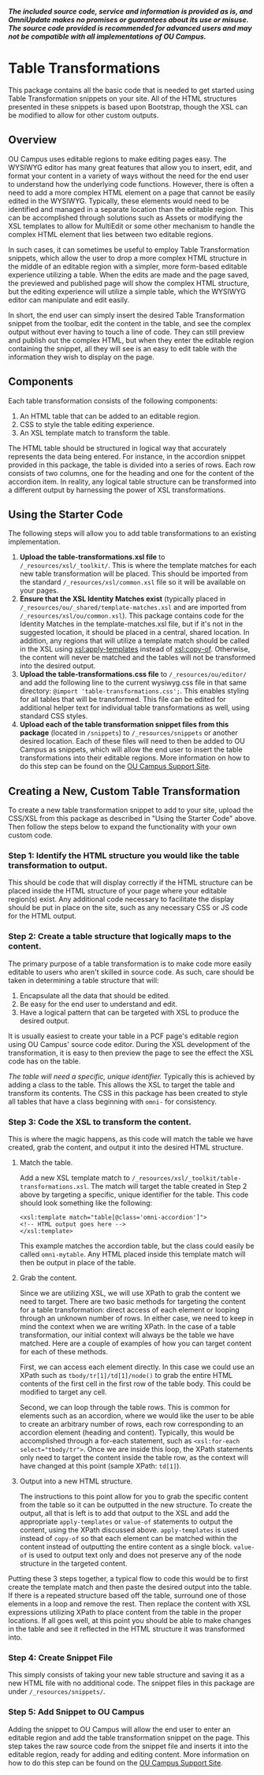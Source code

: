 ***The included source code, service and information is provided as is, and OmniUpdate makes no promises or guarantees about its use or misuse. The source code provided is recommended for advanced users and may not be compatible with all implementations of OU Campus.***

# Table Transformations

This package contains all the basic code that is needed to get started using Table Transformation snippets on your site. All of the HTML structures presented in these snippets is based upon Bootstrap, though the XSL can be modified to allow for other custom outputs. 

## Overview

OU Campus uses editable regions to make editing pages easy. The WYSIWYG editor has many great features that allow you to insert, edit, and format your content in a variety of ways without the need for the end user to understand how the underlying code functions. However, there is often a need to add a more complex HTML element on a page that cannot be easily edited in the WYSIWYG. Typically, these elements would need to be identified and managed in a separate location than the editable region. This can be accomplished through solutions such as Assets or modifying the XSL templates to allow for MultiEdit or some other mechanism to handle the complex HTML element that lies between two editable regions. 

In such cases, it can sometimes be useful to employ Table Transformation snippets, which allow the user to drop a more complex HTML structure in the middle of an editable region with a simpler, more form-based editable experience utilizing a table. When the edits are made and the page saved, the previewed and published page will show the complex HTML structure, but the editing experience will utilize a simple table, which the WYSIWYG editor can manipulate and edit easily. 

In short, the end user can simply insert the desired Table Transformation snippet from the toolbar, edit the content in the table, and see the complex output without ever having to touch a line of code. They can still preview and publish out the complex HTML, but when they enter the editable region containing the snippet, all they will see is an easy to edit table with the information they wish to display on the page. 

## Components

Each table transformation consists of the following components:

1. An HTML table that can be added to an editable region. 
2. CSS to style the table editing experience. 
3. An XSL template match to transform the table. 

The HTML table should be structured in logical way that accurately represents the data being entered. For instance, in the accordion snippet provided in this package, the table is divided into a series of rows. Each row consists of two columns, one for the heading and one for the content of the accordion item. In reality, any logical table structure can be transformed into a different output by harnessing the power of XSL transformations. 

## Using the Starter Code

The following steps will allow you to add table transformations to an existing implementation. 

1. **Upload the table-transformations.xsl file** to `/_resources/xsl/_toolkit/`. This is where the template matches for each new table transformation will be placed. This should be imported from the standard `/_resources/xsl/common.xsl` file so it will be available on your pages. 
2. **Ensure that the XSL Identity Matches exist** (typically placed in `/_resources/ou/_shared/template-matches.xsl` and are imported from `/_resources/xsl/ou/common.xsl`). This package contains code for the Identity Matches in the template-matches.xsl file, but if it's not in the suggested location, it should be placed in a central, shared location. In addition, any regions that will utilize a template match should be called in the XSL using <xsl:apply-templates> instead of <xsl:copy-of>. Otherwise, the content will never be matched and the tables will not be transformed into the desired output. 
3. **Upload the table-transformations.css file** to `/_resources/ou/editor/` and add the following line to the current wysiwyg.css file in that same directory: `@import 'table-transformations.css';`. This enables styling for all tables that will be transformed. This file can be edited for additional helper text for individual table transformations as well, using standard CSS styles. 
4. **Upload each of the table transformation snippet files from this package** (located in `/snippets`) to `/_resources/snippets` or another desired location. Each of these files will need to then be added to OU Campus as snippets, which will allow the end user to insert the table transformations into their editable regions. More information on how to do this step can be found on the [OU Campus Support Site](http://support.omniupdate.com/oucampus10/reusable-content/snippets/snippets-setup.html). 

## Creating a New, Custom Table Transformation

To create a new table transformation snippet to add to your site, upload the CSS/XSL from this package as described in "Using the Starter Code" above. Then follow the steps below to expand the functionality with your own custom code. 

### Step 1: Identify the HTML structure you would like the table transformation to output.

This should be code that will display correctly if the HTML structure can be placed inside the HTML structure of your page where your editable region(s) exist. Any additional code necessary to facilitate the display should be put in place on the site, such as any necessary CSS or JS code for the HTML output. 

### Step 2: Create a table structure that logically maps to the content.

The primary purpose of a table transformation is to make code more easily editable to users who aren't skilled in source code. As such, care should be taken in determining a table structure that will:

1. Encapsulate all the data that should be edited.
2. Be easy for the end user to understand and edit. 
3. Have a logical pattern that can be targeted with XSL to produce the desired output. 

It is usually easiest to create your table in a PCF page's editable region using OU Campus' source code editor. During the XSL development of the transformation, it is easy to then preview the page to see the effect the XSL code has on the table. 

_The table will need a specific, unique identifier._ Typically this is achieved by adding a class to the table. This allows the XSL to target the table and transform its contents. The CSS in this package has been created to style all tables that have a class beginning with `omni-` for consistency. 

### Step 3: Code the XSL to transform the content.

This is where the magic happens, as this code will match the table we have created, grab the content, and output it into the desired HTML structure. 

1. Match the table.

	Add a new XSL template match to `/_resources/xsl/_toolkit/table-transformations.xsl`. The match will target the table created in Step 2 above by targeting a specific, unique identifier for the table. This code should look something like the following: 

	```
	<xsl:template match="table[@class='omni-accordion']">
	<!-- HTML output goes here -->
	</xsl:template>
	```

	This example matches the accordion table, but the class could easily be called `omni-mytable`. Any HTML placed inside this template match will then be output in place of the table. 

2. Grab the content.

	Since we are utilizing XSL, we will use XPath to grab the content we need to target. There are two basic methods for targeting the content for a table transformation: direct access of each element or looping through an unknown number of rows. In either case, we need to keep in mind the context when we are writing XPath. In the case of a table transformation, our initial context will always be the table we have matched. Here are a couple of examples of how you can target content for each of these methods. 

	First, we can access each element directly. In this case we could use an XPath such as `tbody/tr[1]/td[1]/node()` to grab the entire HTML contents of the first cell in the first row of the table body. This could be modified to target any cell.

	Second, we can loop through the table rows. This is common for elements such as an accordion, where we would like the user to be able to create an arbitrary number of rows, each row corresponding to an accordion element (heading and content). Typically, this would be accomplished through a for-each statement, such as `<xsl:for-each select="tbody/tr">`. Once we are inside this loop, the XPath statements only need to target the content inside the table row, as the context will have changed at this point (sample XPath: `td[1]`). 

3. Output into a new HTML structure.
	
	The instructions to this point allow for you to grab the specific content from the table so it can be outputted in the new structure. To create the output, all that is left is to add that output to the XSL and add the appropriate `apply-templates` or `value-of` statements to output the content, using the XPath discussed above. `apply-templates` is used instead of `copy-of` so that each element can be matched within the content instead of outputting the entire content as a single block. `value-of` is used to output text only and does not preserve any of the node structure in the targeted content. 

Putting these 3 steps together, a typical flow to code this would be to first create the template match and then paste the desired output into the table. If there is a repeated structure based off the table, surround one of those elements in a loop and remove the rest. Then replace the content with XSL expressions utilizing XPath to place content from the table in the proper locations. If all goes well, at this point you should be able to make changes in the table and see it reflected in the HTML structure it was transformed into. 

### Step 4: Create Snippet File

This simply consists of taking your new table structure and saving it as a new HTML file with no additional code. The snippet files in this package are under `/_resources/snippets/`. 

### Step 5: Add Snippet to OU Campus

Adding the snippet to OU Campus will allow the end user to enter an editable region and add the table transformation snippet on the page. This step takes the raw source code from the snippet file and inserts it into the editable region, ready for adding and editing content. More information on how to do this step can be found on the [OU Campus Support Site](http://support.omniupdate.com/oucampus10/reusable-content/snippets/snippets-setup.html). 